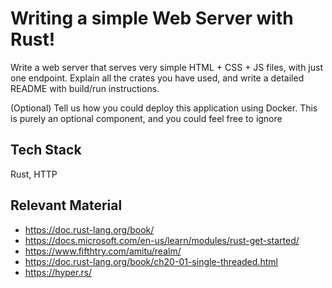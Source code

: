 # Writing a simple Web Server with Rust!

Write a web server that serves very simple HTML + CSS + JS files, with just one endpoint. Explain all the crates you have used, and write a detailed README with build/run instructions. 

(Optional) Tell us how you could deploy this application using Docker. This is purely an optional component, and you could feel free to ignore

## Tech Stack
Rust, HTTP


## Relevant Material
- https://doc.rust-lang.org/book/
- https://docs.microsoft.com/en-us/learn/modules/rust-get-started/
- https://www.fifthtry.com/amitu/realm/
- https://doc.rust-lang.org/book/ch20-01-single-threaded.html
- https://hyper.rs/
